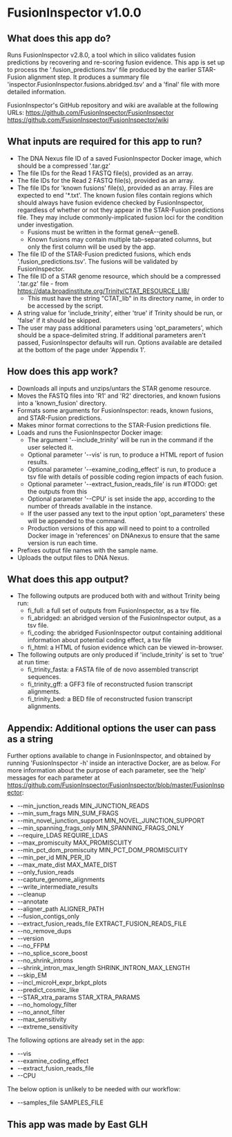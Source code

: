 # FusionInspector v1.0.0

## What does this app do?
Runs FusionInspector v2.8.0, a tool which in silico validates fusion predictions by recovering and re-scoring fusion evidence. This app is set up to process the '.fusion_predictions.tsv' file produced by the earlier STAR-Fusion alignment step. It produces a summary file 'inspector.FusionInspector.fusions.abridged.tsv' and a 'final' file with more detailed information.

FusionInspector's GitHub repository and wiki are available at the following URLs:
https://github.com/FusionInspector/FusionInspector
https://github.com/FusionInspector/FusionInspector/wiki

## What inputs are required for this app to run?
* The DNA Nexus file ID of a saved FusionInspector Docker image, which should be a compressed '.tar.gz'
* The file IDs for the Read 1 FASTQ file(s), provided as an array.
* The file IDs for the Read 2 FASTQ file(s), provided as an array.
* The file IDs for 'known fusions' file(s), provided as an array. Files are expected to end '*.txt'. The known fusion files contain regions which should always have fusion evidence checked by FusionInspector, regardless of whether or not they appear in the STAR-Fusion predictions file. They may include commonly-implicated fusion loci for the condition under investigation. 
    * Fusions must be written in the format geneA--geneB.
    * Known fusions may contain multiple tab-separated columns, but only the first column will be used by the app.
* The file ID of the STAR-Fusion predicted fusions, which ends '.fusion_predictions.tsv'. The fusions will be validated by FusionInspector.
* The file ID of a STAR genome resource, which should be a compressed '.tar.gz' file - from https://data.broadinstitute.org/Trinity/CTAT_RESOURCE_LIB/
    * This must have the string "CTAT_lib" in its directory name, in order to be accessed by the script.
* A string value for 'include_trinity', either 'true' if Trinity should be run, or 'false' if it should be skipped.
* The user may pass additional parameters using 'opt_parameters', which should be a space-delimited string. If additional parameters aren't passed, FusionInspector defaults will run. Options available are detailed at the bottom of the page under 'Appendix 1'.

## How does this app work?
* Downloads all inputs and unzips/untars the STAR genome resource.
* Moves the FASTQ files into 'R1' and 'R2' directories, and known fusions into a 'known_fusion' directory.
* Formats some arguments for FusionInspector: reads, known fusions, and STAR-Fusion predictions.
* Makes minor format corrections to the STAR-Fusion predictions file.
* Loads and runs the FusionInspector Docker image:
    * The argument '--include_trinity' will be run in the command if the user selected it.
    * Optional parameter '--vis' is run, to produce a HTML report of fusion results.
    * Optional parameter '--examine_coding_effect' is run, to produce a tsv file with details of possible coding region impacts of each fusion.
    * Optional parameter '--extract_fusion_reads_file' is run #TODO: get the outputs from this
    * Optional parameter '--CPU' is set inside the app, according to the number of threads available in the instance.
    * If the user passed any text to the input option 'opt_parameters' these will be appended to the command.
    * Production versions of this app will need to point to a controlled Docker image in 'references' on DNAnexus to ensure that the same version is run each time.
* Prefixes output file names with the sample name.
* Uploads the output files to DNA Nexus.


## What does this app output?
* The following outputs are produced both with and without Trinity being run:
    * fi_full: a full set of outputs from FusionInspector, as a tsv file.
    * fi_abridged: an abridged version of the FusionInspector output, as a tsv file.
    * fi_coding: the abridged FusionInspector output containing additional information about potential coding effect, a tsv file 
    * fi_html: a HTML of fusion evidence which can be viewed in-browser.
* The following outputs are only produced if 'include_trinity' is set to 'true' at run time:
    * fi_trinity_fasta: a FASTA file of de novo assembled transcript sequences.
    * fi_trinity_gff: a GFF3 file of reconstructed fusion transcript alignments.
    * fi_trinity_bed: a BED file of reconstructed fusion transcript alignments.


## Appendix: Additional options the user can pass as a string
Further options available to change in FusionInspector, and obtained by running 'FusionInspector -h' inside an interactive Docker, are as below. For more information about the purpose of each parameter, see the 'help' messages for each parameter at https://github.com/FusionInspector/FusionInspector/blob/master/FusionInspector:
* --min_junction_reads MIN_JUNCTION_READS
* --min_sum_frags MIN_SUM_FRAGS
* --min_novel_junction_support MIN_NOVEL_JUNCTION_SUPPORT
* --min_spanning_frags_only MIN_SPANNING_FRAGS_ONLY
* --require_LDAS REQUIRE_LDAS
* --max_promiscuity MAX_PROMISCUITY
* --min_pct_dom_promiscuity MIN_PCT_DOM_PROMISCUITY
* --min_per_id MIN_PER_ID
* --max_mate_dist MAX_MATE_DIST
* --only_fusion_reads
* --capture_genome_alignments
* --write_intermediate_results
* --cleanup
* --annotate
* --aligner_path ALIGNER_PATH
* --fusion_contigs_only
* --extract_fusion_reads_file EXTRACT_FUSION_READS_FILE
* --no_remove_dups
* --version
* --no_FFPM
* --no_splice_score_boost
* --no_shrink_introns
* --shrink_intron_max_length SHRINK_INTRON_MAX_LENGTH
* --skip_EM
* --incl_microH_expr_brkpt_plots
* --predict_cosmic_like
* --STAR_xtra_params STAR_XTRA_PARAMS
* --no_homology_filter
* --no_annot_filter
* --max_sensitivity
* --extreme_sensitivity

The following options are already set in the app:
* --vis 
* --examine_coding_effect 
* --extract_fusion_reads_file
* --CPU

The below option is unlikely to be needed with our workflow:
* --samples_file SAMPLES_FILE

## This app was made by East GLH